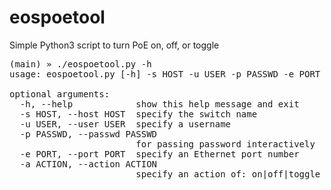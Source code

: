 # eospoetool
Simple Python3 script to turn PoE on, off, or toggle

<pre>
(main) » ./eospoetool.py -h                                                                                         chines@strongbad
usage: eospoetool.py [-h] -s HOST -u USER -p PASSWD -e PORT -a ACTION

optional arguments:
  -h, --help            show this help message and exit
  -s HOST, --host HOST  specify the switch name
  -u USER, --user USER  specify a username
  -p PASSWD, --passwd PASSWD
                        for passing password interactively
  -e PORT, --port PORT  specify an Ethernet port number
  -a ACTION, --action ACTION
                        specify an action of: on|off|toggle
</pre>
